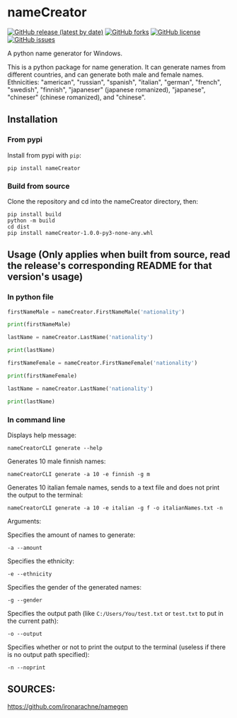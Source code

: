 # nameCreator
[![GitHub release (latest by date)](https://img.shields.io/github/v/release/JHudd435/nameCreator?style=for-the-badge)](https://github.com/JHudd435/nameCreator/releases/)
[![GitHub forks](https://img.shields.io/github/forks/JHudd435/nameCreator?style=for-the-badge)](https://github.com/JHudd435/nameCreator/network/members)
[![GitHub license](https://img.shields.io/github/license/JHudd435/nameCreator?style=for-the-badge)](https://github.com/JHudd435/nameCreator/blob/main/LICENSE)
[![GitHub issues](https://img.shields.io/github/issues/JHudd435/nameCreator?style=for-the-badge)](https://github.com/JHudd435/nameCreator/issues)

A python name generator for Windows.

This is a python package for name generation. It can generate names from different countries, and can generate both male and female names.
Ethnicities: "american", "russian", "spanish", "italian", "german", "french", "swedish", "finnish", "japaneser" (japanese romanized), "japanese", "chineser" (chinese romanized), and "chinese".

## Installation

### From pypi
Install from pypi with `pip`:
```shell
pip install nameCreator
```

### Build from source 
Clone the repository and cd into the nameCreator directory, then:

```shell
pip install build
python -m build
cd dist
pip install nameCreator-1.0.0-py3-none-any.whl
```

## Usage (Only applies when built from source, read the release's corresponding README for that version's usage)

### In python file
```python
firstNameMale = nameCreator.FirstNameMale('nationality')

print(firstNameMale)

lastName = nameCreator.LastName('nationality')

print(lastName)

firstNameFemale = nameCreator.FirstNameFemale('nationality')

print(firstNameFemale)

lastName = nameCreator.LastName('nationality')

print(lastName)
```

### In command line

Displays help message:

```shell
nameCreatorCLI generate --help
```

Generates 10 male finnish names:

```shell
nameCreatorCLI generate -a 10 -e finnish -g m
```

Generates 10 italian female names, sends to a text file and does not print the output to the terminal:

```shell
nameCreatorCLI generate -a 10 -e italian -g f -o italianNames.txt -n
```

Arguments:

Specifies the amount of names to generate:

```shell
-a --amount
```

Specifies the ethnicity:

```shell
-e --ethnicity
```

Specifies the gender of the generated names:

```shell
-g --gender
```

Specifies the output path (like `C:/Users/You/test.txt` or `test.txt` to put in the current path):

```shell
-o --output
```

Specifies whether or not to print the output to the terminal (useless if there is no output path specified):

```shell
-n --noprint
```

## SOURCES:
https://github.com/ironarachne/namegen
